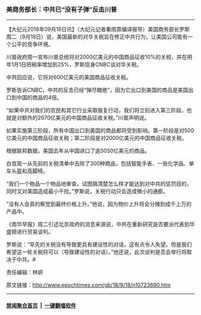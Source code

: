 ### 美商务部长：中共已“没有子弹”反击川普
------------------------

<p>【大纪元2018年09月18日讯】（大纪元记者秦雨霏编译报导）美国商务部长罗斯周二（9月18日）说，美国最新的对华关税旨在修正中共行为，让美国公司能有一个公平的竞争环境。</p>
<p>川普政府周一宣布川普总统将对2000亿美元的中国商品征收10%的关税，并在明年1月1日把税率增加到25%，罗斯现身CNBC谈对华关税。</p>
<p>中共回应说，它将对600亿美元的美国商品征收关税。</p>
<p>罗斯告诉CNBC，中共的反击已经“弹尽粮绝”，因为它出口到美国的商品是美国出口到中国的商品的4倍。</p>
<p>“如果中共对我们的农民和其它行业采取报复行动，我们将立刻进入第三阶段，也就是对额外的2670亿美元的中国商品征收关税。”川普声明说。</p>
<p>如果实施第三阶段，所有中国出口到美国的商品都将受到影响。第一阶段是对500亿美元的中国商品征收关税；第二阶段是对2000亿美元的中国商品征收关税。</p>
<p>根据联邦数据，美国去年从中国进口了逾5050亿美元的商品。</p>
<p>白宫周一从先前的关税清单中去除了300种商品，包括智能手表、一些化学品、单车头盔和高脚椅。</p>
<p>“我们一个物品一个物品地审查，试图搞清楚怎么样才能达到对中共的惩罚目的，同时又对美国造成最小干扰。”罗斯说，关税行动只会造成微小的通膨。</p>
<p>“没有人会真的察觉到最终价格上升。”他说，因为物价上升将会分摊到成千上万的产品中。</p>
<p>《南华早报》周二引述北京政府的消息来源说，中共在重新研究是否要派代表到华盛顿进行贸易谈判。</p>
<p>罗斯说：“早先的关税没有导致更具有建设性的对话，这有点令人失望。但是我们希望这一轮关税将可以（导致建设性的对话）。”他还说，此次谈判是否会举行将取决于中共。#</p>
<p>责任编辑：林妍</p>

原文链接：http://www.epochtimes.com/gb/18/9/18/n10723690.htm


------------------------
#### [禁闻聚合首页](https://github.com/gfw-breaker/banned-news/blob/master/README.md) &nbsp;|&nbsp;  [一键翻墙软件](https://github.com/gfw-breaker/nogfw/blob/master/README.md)